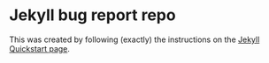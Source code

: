 # Jekyll bug report repo

This was created by following (exactly) the instructions on the [Jekyll
Quickstart page](https://jekyllrb.com/docs/).
